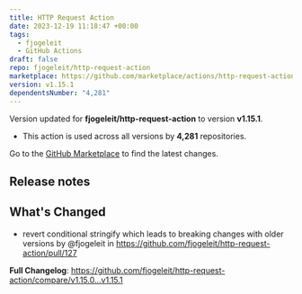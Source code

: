```yaml
---
title: HTTP Request Action
date: 2023-12-19 11:18:47 +00:00
tags:
  - fjogeleit
  - GitHub Actions
draft: false
repo: fjogeleit/http-request-action
marketplace: https://github.com/marketplace/actions/http-request-action
version: v1.15.1
dependentsNumber: "4,281"
---
```



Version updated for **fjogeleit/http-request-action** to version **v1.15.1**.
- This action is used across all versions by **4,281** repositories.

Go to the [GitHub Marketplace](https://github.com/marketplace/actions/http-request-action) to find the latest changes.

## Release notes

## What's Changed
* revert conditional stringify which leads to breaking changes with older versions by @fjogeleit in https://github.com/fjogeleit/http-request-action/pull/127


**Full Changelog**: https://github.com/fjogeleit/http-request-action/compare/v1.15.0...v1.15.1
